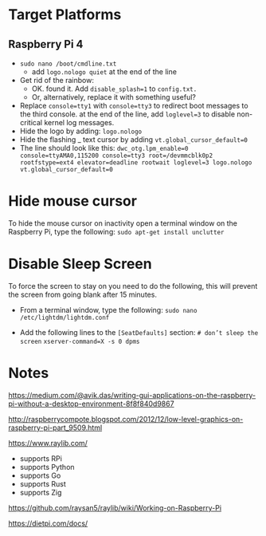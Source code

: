 # Target Platforms

## Raspberry Pi 4

- `sudo nano /boot/cmdline.txt`
  - add `logo.nologo quiet` at the end of the line
- Get rid of the rainbow:
  - OK. found it. Add `disable_splash=1` to `config.txt.`
  - Or, alternatively, replace it with something useful?
- Replace `console=tty1` with `console=tty3` to redirect boot messages
  to the third console.  at the end of the line, add `loglevel=3` to
  disable non-critical kernel log messages.
- Hide the logo by adding: `logo.nologo`
- Hide the flashing _ text cursor by adding `vt.global_cursor_default=0`
- The line should look like this:
  `dwc_otg.lpm_enable=0 console=ttyAMA0,115200 console=tty3 root=/devmmcblk0p2 rootfstype=ext4 elevator=deadline rootwait loglevel=3 logo.nologo vt.global_cursor_default=0`

Hide mouse cursor
==============
To hide the mouse cursor on inactivity open a terminal window on the Raspberry Pi, type the following:
`sudo apt-get install unclutter`

Disable Sleep Screen
================
To force the screen to stay on you need to do the following, this will prevent the screen from going blank after 15 minutes.
- From a terminal window, type the following:
  `sudo nano /etc/lightdm/lightdm.conf`

- Add the following lines to the `[SeatDefaults]` section:
  `# don’t sleep the screen`
  `xserver-command=X -s 0 dpms`

# Notes

https://medium.com/@avik.das/writing-gui-applications-on-the-raspberry-pi-without-a-desktop-environment-8f8f840d9867

http://raspberrycompote.blogspot.com/2012/12/low-level-graphics-on-raspberry-pi-part_9509.html

https://www.raylib.com/
- supports RPi
- supports Python
- supports Go
- supports Rust
- supports Zig

https://github.com/raysan5/raylib/wiki/Working-on-Raspberry-Pi

https://dietpi.com/docs/
